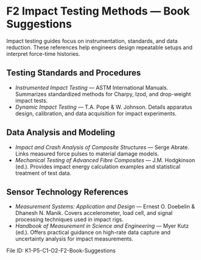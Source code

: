 # F2 Impact Testing Methods — Book Suggestions

Impact testing guides focus on instrumentation, standards, and data reduction. These references help engineers design repeatable setups and interpret force-time histories.

## Testing Standards and Procedures
- *Instrumented Impact Testing* — ASTM International Manuals. Summarizes standardized methods for Charpy, Izod, and drop-weight impact tests.
- *Dynamic Impact Testing* — T.A. Pope & W. Johnson. Details apparatus design, calibration, and data acquisition for impact experiments.

## Data Analysis and Modeling
- *Impact and Crash Analysis of Composite Structures* — Serge Abrate. Links measured force pulses to material damage models.
- *Mechanical Testing of Advanced Fibre Composites* — J.M. Hodgkinson (ed.). Provides impact energy calculation examples and statistical treatment of test data.

## Sensor Technology References
- *Measurement Systems: Application and Design* — Ernest O. Doebelin & Dhanesh N. Manik. Covers accelerometer, load cell, and signal processing techniques used in impact rigs.
- *Handbook of Measurement in Science and Engineering* — Myer Kutz (ed.). Offers practical guidance on high-rate data capture and uncertainty analysis for impact measurements.

File ID: K1-P5-C1-O2-F2-Book-Suggestions
